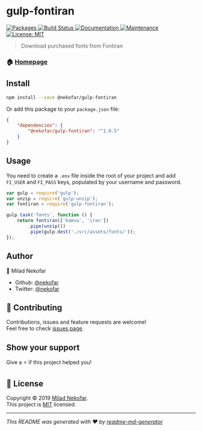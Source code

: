 # gulp-fontiran 
<p>
  <a href="https://www.npmjs.com/package/@nekofar/gulp-fontiran">
    <img src="https://img.shields.io/badge/version-1.0.5-blue.svg?cacheSeconds=2592000" alt="Packages" />
  </a>
  <a href="https://travis-ci.com/nekofar/gulp-fontiran">
    <img src="https://travis-ci.com/nekofar/gulp-fontiran.svg?branch=master" alt="Build Status" />
  </a>
  <a href="https://github.com/nekofar/gulp-fontiran#readme">
    <img src="https://img.shields.io/badge/documentation-yes-brightgreen.svg" alt="Documentation" /> 
  </a>
  <a href="https://github.com/nekofar/gulp-fontiran/graphs/commit-activity">
    <img src="https://img.shields.io/badge/Maintained%3F-yes-green.svg" alt="Maintenance" /> 
  </a>
  <a href="https://github.com/nekofar/gulp-fontiran/blob/master/LICENSE">
    <img src="https://img.shields.io/badge/License-MIT-yellow.svg" alt="License: MIT" />
  </a>
  
</p>

> Download purchased fonts from Fontiran

### 🏠 [Homepage](https://github.com/nekofar/gulp-fontiran)

## Install

```sh
npm install --save @nekofar/gulp-fontiran
```

Or add this package to your `package.json` file:

```json
{
    "dependencies": {
        "@nekofar/gulp-fontiran": "^1.0.5"
    }
}
```

## Usage

You need to create a `.env` file inside the root of your project and add `FI_USER` and `FI_PASS` keys, populated by your username and password.

```js
var gulp = require('gulp');
var unzip = require('gulp-unzip');
var fontiran = require('gulp-fontiran');

gulp.task('fonts', function () {
    return fontiran(['kamva', 'iran'])
        .pipe(unzip())
        .pipe(gulp.dest('./src/assets/fonts/'));
});
```

## Author

👤 Milad Nekofar

* Github: [@nekofar](https://github.com/nekofar)
* Twitter: [@nekofar](https://twitter.com/nekofar)

## 🤝 Contributing

Contributions, issues and feature requests are welcome!<br />Feel free to check [issues page](https://github.com/nekofar/gulp-fontiran/issues).

## Show your support

Give a ⭐️ if this project helped you!

## 📝 License

Copyright © 2019 [Milad Nekofar](https://github.com/nekofar).<br />
This project is [MIT](https://github.com/nekofar/gulp-fontiran/blob/master/LICENSE) licensed.

***
_This README was generated with ❤️ by [readme-md-generator](https://github.com/kefranabg/readme-md-generator)_
